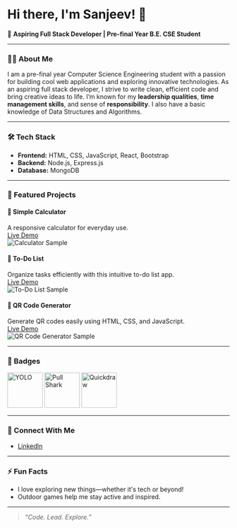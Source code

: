 # Hi there, I'm Sanjeev! 👋

🚀 **Aspiring Full Stack Developer | Pre-final Year B.E. CSE Student**

---

### 👨‍💻 About Me

I am a pre-final year Computer Science Engineering student with a passion for building cool web applications and exploring innovative technologies. As an aspiring full stack developer, I strive to write clean, efficient code and bring creative ideas to life. I’m known for my **leadership qualities**, **time management skills**, and sense of **responsibility**. I also have a basic knowledge of Data Structures and Algorithms.

---

### 🛠️ Tech Stack

- **Frontend:** HTML, CSS, JavaScript, React, Bootstrap  
- **Backend:** Node.js, Express.js  
- **Database:** MongoDB

---

### 🌟 Featured Projects

#### 🧮 Simple Calculator  
A responsive calculator for everyday use.  
[Live Demo](https://simple-responsive-calculator.netlify.app/)  
![Calculator Sample](project-calculator.png) <!-- Replace with your uploaded image -->

#### 📝 To-Do List  
Organize tasks efficiently with this intuitive to-do list app.  
[Live Demo](https://to-do-list-sanjeev.netlify.app/)  
![To-Do List Sample](project-todo.png) <!-- Replace with your uploaded image -->

#### 🔳 QR Code Generator  
Generate QR codes easily using HTML, CSS, and JavaScript.  
[Live Demo](https://qrcode-generator-html-css-js.netlify.app/)  
![QR Code Generator Sample](project-qrcode.png) <!-- Replace with your uploaded image -->

---

### 🏅 Badges

<p>
  <img src="https://github.githubassets.com/images/modules/profile/achievements/yolo-default.png" alt="YOLO" width="80"/>
  <img src="https://github.githubassets.com/images/modules/profile/achievements/pull-shark-default.png" alt="Pull Shark" width="80"/>
  <img src="https://github.githubassets.com/images/modules/profile/achievements/quickdraw-default.png" alt="Quickdraw" width="80"/>
</p>

---

### 💼 Connect With Me

- [LinkedIn](https://www.linkedin.com/in/sanjeevk1311?utm_source=share&utm_campaign=share_via&utm_content=profile&utm_medium=android_app)

---

### ⚡ Fun Facts

- I love exploring new things—whether it's tech or beyond!
- Outdoor games help me stay active and inspired.

---

> *“Code. Lead. Explore.”*

